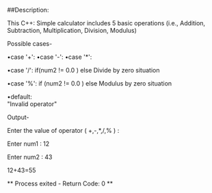 ##Description:

This  C++: Simple calculator includes 5 basic operations (i.e., Addition, Subtraction, Multiplication, Division, Modulus)

Possible cases-

•case '+':
•case '-':
•case '*':

•case '/':
if(num2 != 0.0 )
else
Divide by zero situation

•case '%':
if (num2 != 0.0 )
else
Modulus by zero situation

•default:                             
"Invalid operator"

Output-

Enter the value of operator ( +,-,*,/,% ) :

Enter num1 :
12

Enter num2 :
43

12+43=55

** 
Process exited - Return Code: 0 **

